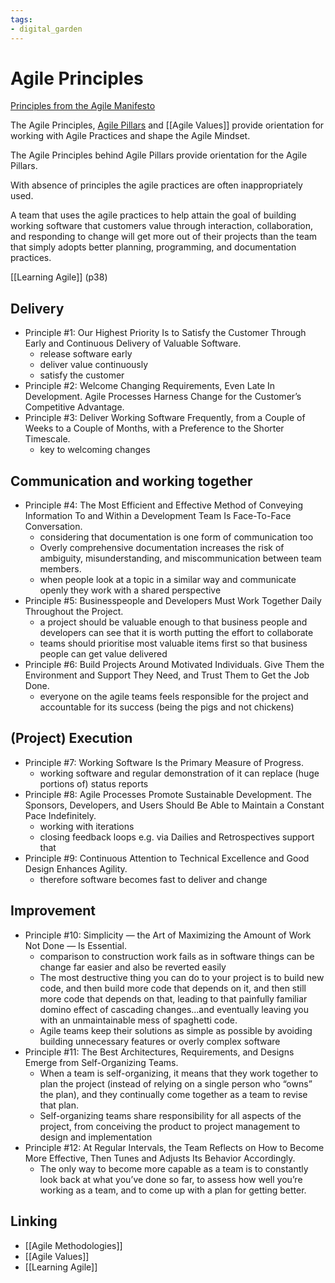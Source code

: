 ```yaml
---
tags: 
- digital_garden
---
```

# Agile Principles
[Principles from the Agile Manifesto](https://agilemanifesto.org/principles.html)

The Agile Principles, [Agile Pillars](https://agilemanifesto.org/) and [[Agile Values]] provide orientation for working with Agile Practices and shape the Agile Mindset.

The Agile Principles behind Agile Pillars provide orientation for the Agile Pillars.

With absence of principles the agile practices are often inappropriately used.

A team that uses the agile practices to help attain the goal of building working software that customers value through interaction, collaboration, and responding to change will get more out of their projects than the team that simply adopts better planning, programming, and documentation practices.

[[Learning Agile]] (p38)

## Delivery
+ Principle #1: Our Highest Priority Is to Satisfy the Customer Through Early and Continuous Delivery of Valuable Software.
	+ release software early
	+ deliver value continuously
	+ satisfy the customer
+ Principle #2: Welcome Changing Requirements, Even Late In Development. Agile Processes Harness Change for the Customer’s Competitive Advantage.
+ Principle #3: Deliver Working Software Frequently, from a Couple of Weeks to a Couple of Months, with a Preference to the Shorter Timescale.
	+ key to welcoming changes 



## Communication and working together
+ Principle #4: The Most Efficient and Effective Method of Conveying Information To and Within a Development Team Is Face-To-Face Conversation.
	+ considering that documentation is one form of communication too 
	+ Overly comprehensive documentation increases the risk of ambiguity, misunderstanding, and miscommunication between team members.
	+ when people look at a topic in a similar way and communicate openly they work with a shared perspective
+ Principle #5: Businesspeople and Developers Must Work Together Daily Throughout the Project.
	+ a project should be valuable enough to that business people and developers can see that it is worth putting the effort to collaborate
	+ teams should prioritise most valuable items first so that business people can get value delivered
+ Principle #6: Build Projects Around Motivated Individuals. Give Them the Environment and Support They Need, and Trust Them to Get the Job Done.
	+ everyone on the agile teams feels responsible for the project and accountable for its success (being the pigs and not chickens)




## (Project) Execution
+ Principle #7: Working Software Is the Primary Measure of Progress.
	+ working software and regular demonstration of it can replace (huge portions of) status reports
+ Principle #8: Agile Processes Promote Sustainable Development. The Sponsors, Developers, and Users Should Be Able to Maintain a Constant Pace Indefinitely.
	+ working with iterations
	+ closing feedback loops e.g. via Dailies and Retrospectives support that
+ Principle #9: Continuous Attention to Technical Excellence and Good Design Enhances Agility.
	+ therefore software becomes fast to deliver and change

## Improvement
+ Principle #10: Simplicity — the Art of Maximizing the Amount of Work Not Done — Is Essential.
	+ comparison to construction work fails as in software things can be change far easier and also be reverted easily
	+ The most destructive thing you can do to your project is to build new code, and then build more code that depends on it, and then still more code that depends on that, leading to that painfully familiar domino effect of cascading changes...and eventually leaving you with an unmaintainable mess of spaghetti code.
	+ Agile teams keep their solutions as simple as possible by avoiding building unnecessary features or overly complex software
+ Principle #11: The Best Architectures, Requirements, and Designs Emerge from Self-Organizing Teams.
	+ When a team is self-organizing, it means that they work together to plan the project (instead of relying on a single person who “owns” the plan), and they continually come together as a team to revise that plan.
	+ Self-organizing teams share responsibility for all aspects of the project, from conceiving the product to project management to design and implementation
+ Principle #12: At Regular Intervals, the Team Reflects on How to Become More Effective, Then Tunes and Adjusts Its Behavior Accordingly.
	+ The only way to become more capable as a team is to constantly look back at what you’ve done so far, to assess how well you’re working as a team, and to come up with a plan for getting better.




## Linking
+ [[Agile Methodologies]]
+ [[Agile Values]]
+ [[Learning Agile]]
